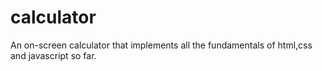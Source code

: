 # calculator
An on-screen calculator that implements all the fundamentals of html,css and javascript so far.
